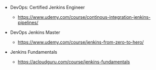 
- DevOps: Certified Jenkins Engineer
    - https://www.udemy.com/course/continous-integration-jenkins-pipelines/

- DevOps Jenkins Master
    - https://www.udemy.com/course/jenkins-from-zero-to-hero/


- Jenkins Fundamentals
    - https://acloudguru.com/course/jenkins-fundamentals